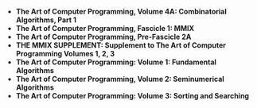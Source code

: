 <ul>
 <li><b><a target="_blank" href="https://github.com/manjunath5496/The-Art-of-Computer-Programming-Books/blob/master/aoc(1).pdf" style="text-decoration:none;">The Art of Computer Programming, Volume 4A: Combinatorial Algorithms, Part 1</a></b></li>
  
<li><b><a target="_blank" href="https://github.com/manjunath5496/The-Art-of-Computer-Programming-Books/blob/master/aoc(2).pdf" style="text-decoration:none;">The Art of Computer Programming, Fascicle 1: MMIX </a></b></li>  
  
<li><b><a target="_blank" href="https://github.com/manjunath5496/The-Art-of-Computer-Programming-Books/blob/master/aoc(3).pdf" style="text-decoration:none;">The Art of Computer Programming, Pre-Fascicle 2A</a></b></li>

 
<li><b><a target="_blank" href="https://github.com/manjunath5496/The-Art-of-Computer-Programming-Books/blob/master/aoc(4).pdf" style="text-decoration:none;">THE MMIX SUPPLEMENT: Supplement to The Art of Computer Programming Volumes 1, 2, 3</a></b></li>
                               
  <li><b><a target="_blank" href="https://github.com/manjunath5496/The-Art-of-Computer-Programming-Books/blob/master/aoc(5).pdf" style="text-decoration:none;">The Art of Computer Programming: Volume 1: Fundamental Algorithms  </a></b></li>   

 <li><b><a target="_blank" href="https://github.com/manjunath5496/The-Art-of-Computer-Programming-Books/blob/master/aoc(6).pdf" style="text-decoration:none;">The Art of Computer Programming, Volume 2: Seminumerical Algorithms</a></b></li>
                <li><b><a target="_blank" href="https://github.com/manjunath5496/The-Art-of-Computer-Programming-Books/blob/master/aoc(7).pdf" style="text-decoration:none;">The Art of Computer Programming: Volume 3: Sorting and Searching</a></b></li>  
         
</ul>
